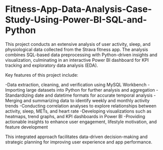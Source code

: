 # Fitness-App-Data-Analysis-Case-Study-Using-Power-BI-SQL-and-Python
This project conducts an extensive analysis of user activity, sleep, and physiological data collected from the Strava fitness app. The analysis combines SQL-based data preprocessing with Python-driven insights and visualization, culminating in an interactive Power BI dashboard for KPI tracking and exploratory data analysis (EDA).

Key features of this project include:

-Data extraction, cleaning, and verification using MySQL Workbench
-Importing large datasets into Python for further analysis and aggregation
-Standardizing date and datetime formats for accurate temporal analysis
-Merging and summarizing data to identify weekly and monthly activity trends
-Conducting correlation analyses to explore relationships between activity, sleep, METs, and heart rate
-Developing visualizations such as heatmaps, trend graphs, and KPI dashboards in Power BI
-Providing actionable insights to enhance user engagement, lifestyle motivation, and feature development

This integrated approach facilitates data-driven decision-making and strategic planning for improving user experience and app performance.
